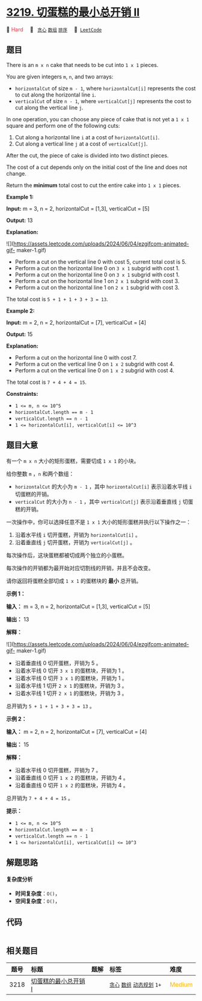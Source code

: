 # [3219. 切蛋糕的最小总开销 II](https://leetcode.com/problems/minimum-cost-for-cutting-cake-ii)

🔴 <font color=#ff334b>Hard</font>&emsp; 🔖&ensp; [`贪心`](/leetcode/outline/tag/greedy.md) [`数组`](/leetcode/outline/tag/array.md) [`排序`](/leetcode/outline/tag/sorting.md)&emsp; 🔗&ensp;[`LeetCode`](https://leetcode.com/problems/minimum-cost-for-cutting-cake-ii)


## 题目

There is an `m x n` cake that needs to be cut into `1 x 1` pieces.

You are given integers `m`, `n`, and two arrays:

  * `horizontalCut` of size `m - 1`, where `horizontalCut[i]` represents the cost to cut along the horizontal line `i`.
  * `verticalCut` of size `n - 1`, where `verticalCut[j]` represents the cost to cut along the vertical line `j`.

In one operation, you can choose any piece of cake that is not yet a `1 x 1`
square and perform one of the following cuts:

  1. Cut along a horizontal line `i` at a cost of `horizontalCut[i]`.
  2. Cut along a vertical line `j` at a cost of `verticalCut[j]`.

After the cut, the piece of cake is divided into two distinct pieces.

The cost of a cut depends only on the initial cost of the line and does not
change.

Return the **minimum** total cost to cut the entire cake into `1 x 1` pieces.



**Example 1:**

**Input:** m = 3, n = 2, horizontalCut = [1,3], verticalCut = [5]

**Output:** 13

**Explanation:**

![](https://assets.leetcode.com/uploads/2024/06/04/ezgifcom-animated-gif-
maker-1.gif)

  * Perform a cut on the vertical line 0 with cost 5, current total cost is 5.
  * Perform a cut on the horizontal line 0 on `3 x 1` subgrid with cost 1.
  * Perform a cut on the horizontal line 0 on `3 x 1` subgrid with cost 1.
  * Perform a cut on the horizontal line 1 on `2 x 1` subgrid with cost 3.
  * Perform a cut on the horizontal line 1 on `2 x 1` subgrid with cost 3.

The total cost is `5 + 1 + 1 + 3 + 3 = 13`.

**Example 2:**

**Input:** m = 2, n = 2, horizontalCut = [7], verticalCut = [4]

**Output:** 15

**Explanation:**

  * Perform a cut on the horizontal line 0 with cost 7.
  * Perform a cut on the vertical line 0 on `1 x 2` subgrid with cost 4.
  * Perform a cut on the vertical line 0 on `1 x 2` subgrid with cost 4.

The total cost is `7 + 4 + 4 = 15`.



**Constraints:**

  * `1 <= m, n <= 10^5`
  * `horizontalCut.length == m - 1`
  * `verticalCut.length == n - 1`
  * `1 <= horizontalCut[i], verticalCut[i] <= 10^3`


## 题目大意

有一个 `m x n` 大小的矩形蛋糕，需要切成 `1 x 1` 的小块。

给你整数 `m` ，`n` 和两个数组：

  * `horizontalCut` 的大小为 `m - 1` ，其中 `horizontalCut[i]` 表示沿着水平线 `i` 切蛋糕的开销。
  * `verticalCut` 的大小为 `n - 1` ，其中 `verticalCut[j]` 表示沿着垂直线 `j` 切蛋糕的开销。

一次操作中，你可以选择任意不是 `1 x 1` 大小的矩形蛋糕并执行以下操作之一：

  1. 沿着水平线 `i` 切开蛋糕，开销为 `horizontalCut[i]` 。
  2. 沿着垂直线 `j` 切开蛋糕，开销为 `verticalCut[j]` 。

每次操作后，这块蛋糕都被切成两个独立的小蛋糕。

每次操作的开销都为最开始对应切割线的开销，并且不会改变。

请你返回将蛋糕全部切成 `1 x 1` 的蛋糕块的 **最小**  总开销。



**示例 1：**

**输入：** m = 3, n = 2, horizontalCut = [1,3], verticalCut = [5]

**输出：** 13

**解释：**

![](https://assets.leetcode.com/uploads/2024/06/04/ezgifcom-animated-gif-
maker-1.gif)

  * 沿着垂直线 0 切开蛋糕，开销为 5 。
  * 沿着水平线 0 切开 `3 x 1` 的蛋糕块，开销为 1 。
  * 沿着水平线 0 切开 `3 x 1` 的蛋糕块，开销为 1 。
  * 沿着水平线 1 切开 `2 x 1` 的蛋糕块，开销为 3 。
  * 沿着水平线 1 切开 `2 x 1` 的蛋糕块，开销为 3 。

总开销为 `5 + 1 + 1 + 3 + 3 = 13` 。

**示例 2：**

**输入：** m = 2, n = 2, horizontalCut = [7], verticalCut = [4]

**输出：** 15

**解释：**

  * 沿着水平线 0 切开蛋糕，开销为 7 。
  * 沿着垂直线 0 切开 `1 x 2` 的蛋糕块，开销为 4 。
  * 沿着垂直线 0 切开 `1 x 2` 的蛋糕块，开销为 4 。

总开销为 `7 + 4 + 4 = 15` 。



**提示：**

  * `1 <= m, n <= 10^5`
  * `horizontalCut.length == m - 1`
  * `verticalCut.length == n - 1`
  * `1 <= horizontalCut[i], verticalCut[i] <= 10^3`


## 解题思路

#### 复杂度分析

- **时间复杂度**：`O()`，
- **空间复杂度**：`O()`，

## 代码

```javascript

```

## 相关题目

| 题号 | 标题 | 题解 | 标签 | 难度 |
| :------: | :------ | :------: | :------ | :------ |
| 3218 | [切蛋糕的最小总开销 I](https://leetcode.com/problems/minimum-cost-for-cutting-cake-i) |  |  [`贪心`](/leetcode/outline/tag/greedy.md) [`数组`](/leetcode/outline/tag/array.md) [`动态规划`](/leetcode/outline/tag/dynamic-programming.md) `1+` | <font color=#ffb800>Medium</font> |

<style>
.blue {
    background-color: #096dd9;
    padding: 0.25rem 0.5rem;
    margin: 0;
    font-size: 0.85em;
    border-radius: 3px;
    color: white;
    font-weight: 500;
}
table th:first-of-type { width: 10%; }
table th:nth-of-type(2) { width: 35%; }
table th:nth-of-type(3) { width: 10%; }
table th:nth-of-type(4) { width: 35%; }
table th:nth-of-type(5) { width: 10%; }
</style>
